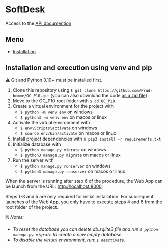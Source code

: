 # SoftDesk

Access to the [API documention](https://documenter.getpostman.com/view/20429363/UzJESzAG)

## Menu

* [Installation](#installation-and-execution-using-venv-and-pip)

## Installation and execution using venv and pip

⚠️ Git and Python 3.10+ must be installed first.

1. Clone this repository using `$ git clone https://github.com/Prud-homme/OC_P10.git` (you can also download the code [as a zip file](https://github.com/Prud-homme/OC_P10/archive/refs/heads/main.zip))
2. Move to the OC_P10 root folder with `$ cd OC_P10`
3. Create a virtual environment for the project with 
    * `$ python -m venv env` on windows
    * `$ python3 -m venv env` on macos or linux
4. Activate the virtual environment with 
    * `$ env\Scripts\activate` on windows
    * `$ source env/bin/activate` on macos or linux
5. Install project dependencies with `$ pip3 install -r requirements.txt`
6. Initialize database with
    * `$ python manage.py migrate` on windows
    * `$ python3 manage.py migrate` on macos or linux
7. Run the server with
    * `$ python manage.py runserver` on windows
    * `$ python3 manage.py runserver` on macos or linux

When the server is running after step 6 of the procedure, the Web App can be launch from the URL: [http://localhost:8000](http://localhost:8000 "SoftDesk API").

Steps 1-3 and 5 are only required for initial installation. For subsequent launches of the Web App, you only have to execute steps 4 and 6 from the root folder of the project.

🗒️ *Notes:*

* *To reset the database you can delete db.sqlite3 file and run `$ python manage.py migrate` to create a new empty database*
* *To disable the virtual environment, run: `$ deactivate`.*